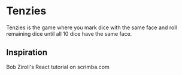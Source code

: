 # Tenzies

Tenzies is the game where you mark dice with the same face and roll remaining dice until all 10 dice have the same face.

## Inspiration

Bob Ziroll's React tutorial on scrimba.com